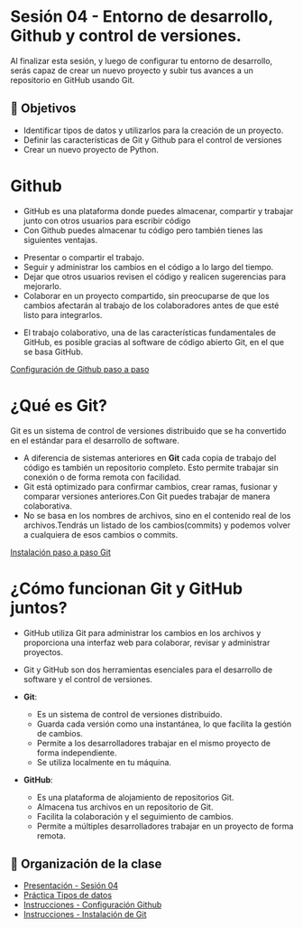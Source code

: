 # Sesión 04 - Entorno de desarrollo, Github y control de versiones.
Al finalizar esta sesión, y luego de configurar tu entorno de desarrollo, serás capaz de crear un nuevo proyecto y subir tus avances a un repositorio en GitHub usando Git.

## 🎯 Objetivos
- Identificar tipos de datos y utilizarlos para la creación de un proyecto.
- Definir las características de  Git y Github para el control de versiones
- Crear un nuevo proyecto de Python.



# Github
- GitHub es una plataforma donde puedes almacenar, compartir y trabajar junto con otros usuarios para escribir código
- Con Github puedes almacenar tu código pero también tienes las siguientes ventajas.

<ul>
    <li> Presentar o compartir el trabajo. </li>
    <li> Seguir y administrar los cambios en el código a lo largo del tiempo. </li>
    <li>Dejar que otros usuarios revisen el código y realicen sugerencias para mejorarlo. </li>
    <li>Colaborar en un proyecto compartido, sin preocuparse de que los cambios afectarán al trabajo de los colaboradores antes de que esté listo para integrarlos. </li>
</ul>

* El trabajo colaborativo, una de las características fundamentales de GitHub, es posible gracias al software de código abierto Git, en el que se basa GitHub.

[Configuración de Github paso a paso](configuracion-github/Readme.md)

# ¿Qué es Git?

Git es un sistema de control de versiones distribuido que se ha convertido en el estándar para el desarrollo de software.

- A diferencia de sistemas anteriores en **Git** cada copia de trabajo del código es también un repositorio completo. Esto permite trabajar sin conexión o de forma remota con facilidad.
- Git está optimizado para confirmar cambios, crear ramas, fusionar y comparar versiones anteriores.Con Git puedes trabajar de manera colaborativa.
- No se basa en los nombres de archivos, sino en el contenido real de los archivos.Tendrás un listado de los cambios(commits) y podemos volver a cualquiera de esos cambios o commits.

[Instalación paso a paso Git](instalacion-git/README.md)

# ¿Cómo funcionan Git y GitHub juntos? 

* GitHub utiliza Git para administrar los cambios en los archivos y proporciona una interfaz web para colaborar, revisar y administrar proyectos.

* Git y GitHub son dos herramientas esenciales para el desarrollo de software y el control de versiones.

 - **Git**:
   - Es un sistema de control de versiones distribuido.
   - Guarda cada versión como una instantánea, lo que facilita la gestión de cambios.
   - Permite a los desarrolladores trabajar en el mismo proyecto de forma independiente.
   - Se utiliza localmente en tu máquina.

 - **GitHub**:
   - Es una plataforma de alojamiento de repositorios Git.
   - Almacena tus archivos en un repositorio de Git.
   - Facilita la colaboración y el seguimiento de cambios.
   - Permite a múltiples desarrolladores trabajar en un proyecto de forma remota.

## 📝 Organización de la clase

- [Presentación - Sesión 04](presentacion/Sesion-04.pptx)
- [Práctica Tipos de datos](practica/README.md)
- [Instrucciones - Configuración Github](instalacion-github/README.md)
- [Instrucciones - Instalación de Git](instalacion-git/README.md)